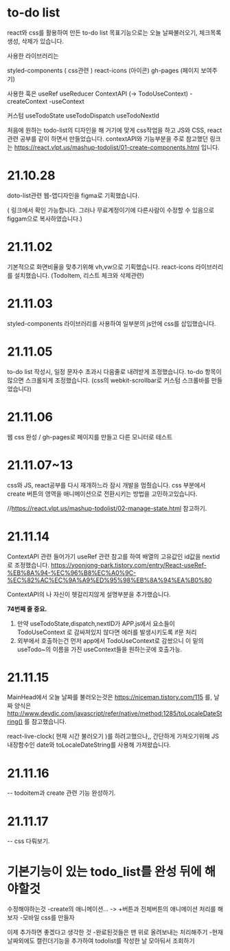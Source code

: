 # to-do list
react와 css를 활용하여 만든 to-do list 목표기능으로는
오늘 날짜불러오기, 체크목록 생성, 삭제가 있습니다.

사용한 라이브러리는

styled-components ( css관련 )
react-icons (아이콘)
gh-pages (페이지 보여주기)

사용한 훅은
useRef
useReducer
ContextAPI (-> TodoUseContext)
-createContext
-useContext

커스텀
useTodoState
useTodoDispatch
useTodoNextId

처음에 원하는 todo-list의 디자인을 해
거기에 맞게 css작업을 하고 JS와 CSS, react관련 공부를 같이 하면서 만들었습니다.
contextAPI와 기능부분을 주로 참고했던 링크는 
https://react.vlpt.us/mashup-todolist/01-create-components.html
입니다.

# 21.10.28
doto-list관련 웹-앱디자인을 figma로 기획했습니다.

( 링크에서 확인 가능합니다. 그러나 무료계정이기에 다른사람이 수정할 수 있음으로 figgam으로 복사하였습니다.)

# 21.11.02
기본적으로 화면비율을 맞추기위해 vh,vw으로 기획했습니다. react-icons 라이브러리를 설치했습니다. (TodoItem, 리스트 체크와 삭제관련)

# 21.11.03
styled-components 라이브러리를 사용하여 일부분의 js안에 css를 삽입했습니다.

# 21.11.05
to-do list 작성시, 일정 문자수 초과시 다음줄로 내려받게 조정했습니다.
to-do 항목이 많으면 스크롤되게 조정했습니다.
(css의 webkit-scrollbar로 커스텀 스크롤바를 만들었습니다)

# 21.11.06
웹 css 완성 / gh-pages로 페이지를 만들고 다른 모니터로 테스트

# 21.11.07~13
css와 JS, react공부를 다시 재개하느라 잠시 개발을 멈췄습니다.
css 부분에서 create 버튼의 영역을 애니메이션으로 전환시키는 방법을 고민하고있습니다.

//https://react.vlpt.us/mashup-todolist/02-manage-state.html
참고하기.

# 21.11.14
ContextAPI 관련 들어가기
useRef 관련 참고를 하여 배열의 고유값인 id값을 nextid로 조정했습니다.
https://yoonjong-park.tistory.com/entry/React-useRef-%EB%8A%94-%EC%96%B8%EC%A0%9C-%EC%82%AC%EC%9A%A9%ED%95%98%EB%8A%94%EA%B0%80

ContextAPI의 나 자신이 헷갈리지않게 설명부분을 추가했습니다.


<b>74번째 줄 중요.</b>
1. 만약 useTodoState,dispatch,nextID가
APP.js에서 요소들이 TodoUseContext 로 감싸져있지 않다면 에러를 발생시키도록 if문 처리
2. 외부에서 호출하는건 먼저 app에서 TodoUseContext로 감쌌으니
이 밑의 useTodo~의 이름을 가진 useContext들을 원하는곳에 호출가능.

# 21.11.15
MainHead에서 오늘 날짜를 불러오는것은 
https://niceman.tistory.com/115
를, 날짜 양식은
http://www.devdic.com/javascript/refer/native/method:1285/toLocaleDateString()
를 참고했습니다.

react-live-clock( 현재 시간 불러오기 )를 하려고했으나,, 간단하게 가져오기위해 JS 내장함수인 date와 toLocaleDateString를 사용해 가져왔습니다.

# 21.11.16
-- todoitem과 create 관련 기능 완성하기.

# 21.11.17
-- css 다뤄보기.


# 기본기능이 있는 todo_list를 완성 뒤에 해야할것
수정해야하는것
-create의 애니메이션... -> +버튼과 전체버튼의 애니메이션 처리를 해보자
-모바일 css를 만들자

이제 추가하면 좋겠다고 생각한 것
-완료된것들은 맨 위로 올려보내는 처리해주기 
-현재 날짜외에도 캘린더기능을 추가하여 todolist를 작성한 날 모아둬서 조회하기